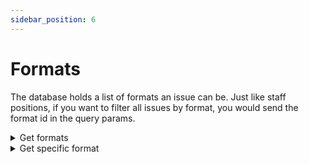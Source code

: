 ```yaml
---
sidebar_position: 6
---
```


# Formats

The database holds a list of formats an issue can be.
Just like staff positions, if you want to filter all issues by format, you would send the format id in the query params.

<details id="get-formats">
  <summary>Get formats</summary>

**GET** `https://staging-kaboom.herokuapp.com/v1/comics/formats/`

**Query params:**

| Name       | Example      | Type       | Required  |
|------------|--------------|------------|-----------|
| name       | comic        | str        | no        |
| page *     | 1            | int        | no        |

\* pagination purposes

**Response:**

```json
{
  "count": 1,
  "next": null,
  "previous": null,
  "results": [
    {
      "id": 1,
      "name": "Comic"
    }
  ]
}
```

</details>

<details id="get-spec-format">
  <summary>Get specific format</summary>

**GET** `https://staging-kaboom.herokuapp.com/v1/comics/formats/{format_id}/`

**Response:**

```json
{
   "id": 1,
   "name": "Comic"
}
```

</details>